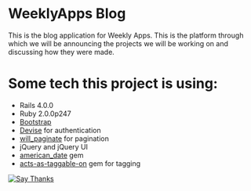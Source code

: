 WeeklyApps Blog
====

This is the blog application for Weekly Apps. This is the platform through which we will be announcing the projects we will be working on and discussing how they were made. 

Some tech this project is using:
====


* Rails 4.0.0
* Ruby 2.0.0p247
* <a href="https://github.com/yabawock/bootstrap-sass-rails">Bootstrap</a>
* <a href="https://github.com/plataformatec/devise">Devise</a> for authentication
* <a href="https://github.com/mislav/will_paginate">will_paginate</a> for pagination
* jQuery and jQuery UI
* <a href="https://github.com/jeremyevans/ruby-american_date">american_date</a> gem
* [acts-as-taggable-on](https://github.com/mbleigh/acts-as-taggable-on) gem for tagging

<a href="http://twitter.com/home/?status=Thanks @weeklyapps for making Weekly+Apps+Blog: https%3A%2F%2Fgithub.com%2FWeeklyApps%2Fblog"><img src="https://s3.amazonaws.com/github-thank-you-button/thank-you-button.png" alt="Say Thanks" /></a>
